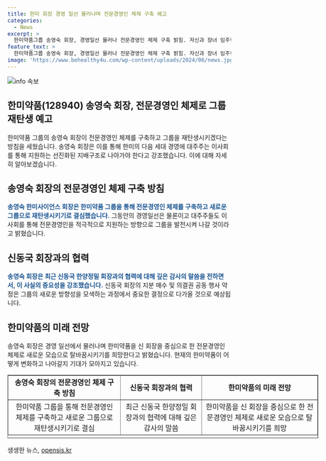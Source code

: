 ```yaml
---
title: 한미 회장 경영 일선 물러나며 전문경영인 체제 구축 예고
categories:
  - News
excerpt: >
  한미약품그룹 송영숙 회장, 경영일선 물러나 전문경영인 체제 구축 밝힘. 자신과 장녀 임주현 부회장의 지분 일부 매수, 의결권 공동 행사 약정 체결한 신동국 한양정밀 회장에 감사 표시. 해외 펀드에 매각 반대, 전문 경영인 체제로의 전환 지지. 신 회장과 대주주 가족 함께 더 나은 한미그룹 발전 다짐.
feature_text: >
  한미약품그룹 송영숙 회장, 경영일선 물러나 전문경영인 체제 구축 밝힘. 자신과 장녀 임주현 부회장의 지분 일부 매수, 의결권 공동 행사 약정 체결한 신동국 한양정밀 회장에 감사 표시. 해외 펀드에 매각 반대, 전문 경영인 체제로의 전환 지지. 신 회장과 대주주 가족 함께 더 나은 한미그룹 발전 다짐.
image: 'https://www.behealthy4u.com/wp-content/uploads/2024/06/news.jpg'
---
```


<p><img src="https://www.behealthy4u.com/wp-content/uploads/2024/06/news.jpg" alt="info 속보" /></p>

<h2 data-ke-size="size26">한미약품(128940) 송영숙 회장, 전문경영인 체제로 그룹 재탄생 예고</h2>

<p data-ke-size="size16">한미약품 그룹의 송영숙 회장이 전문경영인 체제를 구축하고 그룹을 재탄생시키겠다는 방침을 세웠습니다. 송영숙 회장은 이를 통해 한미의 다음 세대 경영에 대주주는 이사회를 통해 지원하는 선진화된 지배구조로 나아가야 한다고 강조했습니다. 이에 대해 자세히 알아보겠습니다.</p>

<h2 data-ke-size="size24">송영숙 회장의 전문경영인 체제 구축 방침</h2>

<p data-ke-size="size16"><b><span style="color: #1a5490;">송영숙 한미사이언스 회장은 한미약품 그룹을 통해 전문경영인 체제를 구축하고 새로운 그룹으로 재탄생시키기로 결심했습니다.</span></b> 그동안의 경영일선은 물론이고 대주주들도 이사회를 통해 전문경영인을 적극적으로 지원하는 방향으로 그룹을 발전시켜 나갈 것이라고 밝혔습니다.</p>

<h2 data-ke-size="size24">신동국 회장과의 협력</h2>

<p data-ke-size="size16"><b><span style="color: #1a5490;">송영숙 회장은 최근 신동국 한양정밀 회장과의 협력에 대해 깊은 감사의 말씀을 전하면서, 이 사실의 중요성을 강조했습니다.</span></b> 신동국 회장의 지분 매수 및 의결권 공동 행사 약정은 그룹의 새로운 방향성을 모색하는 과정에서 중요한 결정으로 다가올 것으로 예상됩니다.</p>

<h2 data-ke-size="size24">한미약품의 미래 전망</h2>

<p data-ke-size="size16">송영숙 회장은 경영 일선에서 물러나며 한미약품을 신 회장을 중심으로 한 전문경영인 체제로 새로운 모습으로 탈바꿈시키기를 희망한다고 밝혔습니다. 현재의 한미약품이 어떻게 변화하고 나아갈지 기대가 모아지고 있습니다.</p>

<table style="width: 700px; height: 143px;" border="1">
<tbody>
<tr>
<td style="text-align: center; height: 17px;"><b>송영숙 회장의 전문경영인 체제 구축 방침</b></td>
<td style="text-align: center; height: 17px;"><b>신동국 회장과의 협력</b></td>
<td style="text-align: center; height: 17px;"><b>한미약품의 미래 전망</b></td>
</tr>
<tr>
<td style="text-align: center;">한미약품 그룹을 통해 전문경영인 체제를 구축하고 새로운 그룹으로 재탄생시키기로 결심</td>
<td style="text-align: center;">최근 신동국 한양정밀 회장과의 협력에 대해 깊은 감사의 말씀</td>
<td style="text-align: center;">한미약품을 신 회장을 중심으로 한 전문경영인 체제로 새로운 모습으로 탈바꿈시키기를 희망</td>
</tr>
</tbody>
</table>
생생한 뉴스, <a href="https://opensis.kr" rel="dofollow">opensis.kr</a>


